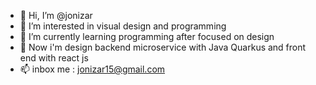 - 👋 Hi, I’m @jonizar
- 👀 I’m interested in visual design and programming
- 🌱 I’m currently learning programming after focused on design
- 💞️ Now i'm design backend microservice with Java Quarkus and front end with react js
- 📫 inbox me : jonizar15@gmail.com

<!---
jonizar/jonizar is a ✨ special ✨ repository because its `README.md` (this file) appears on your GitHub profile.
You can click the Preview link to take a look at your changes.
--->
